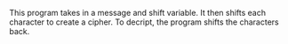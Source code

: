 This program takes in a message and shift variable. It then shifts each character to create a cipher. To decript, the program shifts the characters back. 
